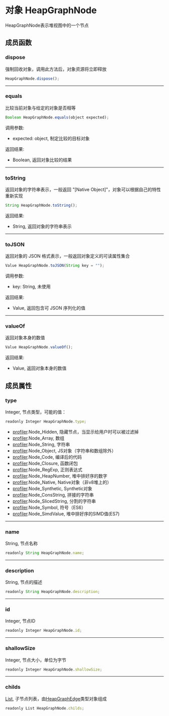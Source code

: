 # 对象 HeapGraphNode
HeapGraphNode表示堆视图中的一个节点

## 成员函数
        
### dispose
强制回收对象，调用此方法后，对象资源将立即释放
```JavaScript
HeapGraphNode.dispose();
```

--------------------------
### equals
比较当前对象与给定的对象是否相等
```JavaScript
Boolean HeapGraphNode.equals(object expected);
```

调用参数:
* expected: object, 制定比较的目标对象

返回结果:
* Boolean, 返回对象比较的结果

--------------------------
### toString
返回对象的字符串表示，一般返回 "[Native Object]"，对象可以根据自己的特性重新实现
```JavaScript
String HeapGraphNode.toString();
```

返回结果:
* String, 返回对象的字符串表示

--------------------------
### toJSON
返回对象的 JSON 格式表示，一般返回对象定义的可读属性集合
```JavaScript
Value HeapGraphNode.toJSON(String key = "");
```

调用参数:
* key: String, 未使用

返回结果:
* Value, 返回包含可 JSON 序列化的值

--------------------------
### valueOf
返回对象本身的数值
```JavaScript
Value HeapGraphNode.valueOf();
```

返回结果:
* Value, 返回对象本身的数值

## 成员属性
        
### type
Integer, 节点类型，可能的值：
```JavaScript
readonly Integer HeapGraphNode.type;
```

- [profiler](../../module/ifs/profiler.md).Node_Hidden,         隐藏节点，当显示给用户时可以被过滤掉
- [profiler](../../module/ifs/profiler.md).Node_Array,          数组
- [profiler](../../module/ifs/profiler.md).Node_String,         字符串
- [profiler](../../module/ifs/profiler.md).Node_Object,         JS对象（字符串和数组除外）
- [profiler](../../module/ifs/profiler.md).Node_Code,           编译后的代码
- [profiler](../../module/ifs/profiler.md).Node_Closure,        函数闭包
- [profiler](../../module/ifs/profiler.md).Node_RegExp,         正则表达式
- [profiler](../../module/ifs/profiler.md).Node_HeapNumber,     堆中排好序的数字
- [profiler](../../module/ifs/profiler.md).Node_Native,         Native对象（非v8堆上的）
- [profiler](../../module/ifs/profiler.md).Node_Synthetic,      Synthetic对象
- [profiler](../../module/ifs/profiler.md).Node_ConsString,     拼接的字符串
- [profiler](../../module/ifs/profiler.md).Node_SlicedString,   分割的字符串
- [profiler](../../module/ifs/profiler.md).Node_Symbol,         符号（ES6）
- [profiler](../../module/ifs/profiler.md).Node_SimdValue,      堆中排好序的SIMD值(ES7)

--------------------------
### name
String, 节点名称
```JavaScript
readonly String HeapGraphNode.name;
```

--------------------------
### description
String, 节点的描述
```JavaScript
readonly String HeapGraphNode.description;
```

--------------------------
### id
Integer, 节点ID
```JavaScript
readonly Integer HeapGraphNode.id;
```

--------------------------
### shallowSize
Integer, 节点大小，单位为字节
```JavaScript
readonly Integer HeapGraphNode.shallowSize;
```

--------------------------
### childs
[List](List.md), 子节点列表，由[HeapGraphEdge](HeapGraphEdge.md)类型对象组成
```JavaScript
readonly List HeapGraphNode.childs;
```

